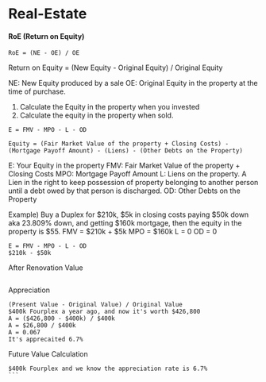 # Real-Estate

#### RoE (Return on Equity)

```
RoE = (NE - OE) / OE
```
Return on Equity = (New Equity - Original Equity) / Original Equity

NE: New Equity produced by a sale
OE: Original Equity in the property at the time of purchase.

1. Calculate the Equity in the property when you invested
2. Calculate the equity in the property when sold.

```
E = FMV - MPO - L - OD

Equity = (Fair Market Value of the property + Closing Costs) - (Mortgage Payoff Amount) - (Liens) - (Other Debts on the Property)
```
E: Your Equity in the property
FMV: Fair Market Value of the property + Closing Costs
MPO: Mortgage Payoff Amount
L: Liens on the property. A Lien in the right to keep possession of property belonging to another person until a debt owed by that person is discharged.
OD: Other Debts on the Property

Example)
Buy a Duplex for $210k, $5k in closing costs paying $50k down aka 23.809% down, and getting $160k mortgage, then the equity in the property is $55.
FMV = $210k + $5k
MPO = $160k
L = 0
OD = 0
```
E = FMV - MPO - L - OD
$210k - $50k

```

After Renovation Value
```ARV = Property's Current Value + Value of Renovations
```

Appreciation
```
(Present Value - Original Value) / Original Value
$400k Fourplex a year ago, and now it's worth $426,800
A = ($426,800 - $400k) / $400k
A = $26,800 / $400k
A = 0.067
It's apprecaited 6.7%
```

Future Value Calculation
````Future Value = Present Value * (1 + Percentage Increase Factor)
$400k Fourplex and we know the appreciation rate is 6.7%
```

